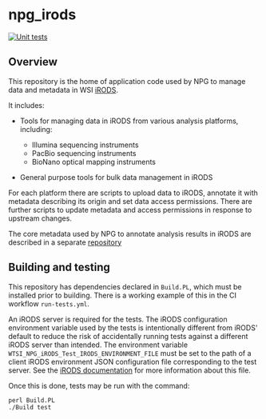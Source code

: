 # npg_irods

[![Unit tests](https://github.com/wtsi-npg/npg_irods/actions/workflows/run-tests.yml/badge.svg)](https://github.com/wtsi-npg/npg-irods-python/actions/workflows/run-tests.yml)

## Overview

This repository is the home of application code used by NPG to manage data and
metadata in WSI [iRODS](https://irods.org).

It includes:

- Tools for managing data in iRODS from various analysis platforms, including:
   - Illumina sequencing instruments
   - PacBio sequencing instruments
   - BioNano optical mapping instruments

- General purpose tools for bulk data management in iRODS

For each platform there are scripts to upload data to iRODS, annotate it
with metadata describing its origin and set data access permissions. There
are further scripts to update metadata and access permissions in response to
upstream changes.

The core metadata used by NPG to annotate analysis results in iRODS are
described in a separate [repository](https://github.com/wtsi-npg/irods-metadata)


## Building and testing

This repository has dependencies declared in `Build.PL`, which must be installed
prior to building. There is a working example of this in the CI workflow
`run-tests.yml`.

An iRODS server is required for the tests. The iRODS configuration environment
variable used by the tests is intentionally different from iRODS' default to
reduce the risk of accidentally running tests against a different iRODS server
than intended. The environment variable
`WTSI_NPG_iRODS_Test_IRODS_ENVIRONMENT_FILE` must be set to the path of a
client iRODS environment JSON configuration file corresponding to the test
server. See the [iRODS documentation](https://irods.org/documentation/) for more
information about this file.

Once this is done, tests may be run with the command:

```commandline
perl Build.PL
./Build test
```

